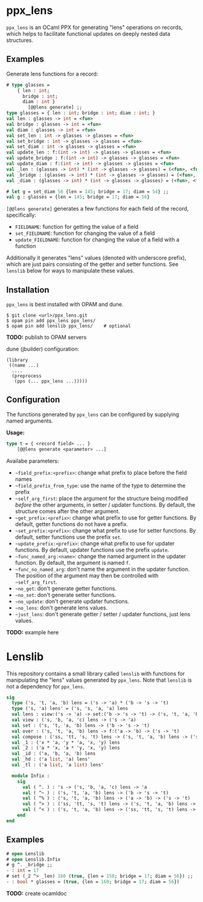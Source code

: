 # ppx_lens

`ppx_lens` is an OCaml PPX for generating "lens" operations on records, which
helps to facilitate functional updates on deeply nested data structures.

## Examples

Generate lens functions for a record:

```ocaml
# type glasses =
    { len : int;
      bridge : int;
      diam : int }
        [@@lens generate] ;;
type glasses = { len : int; bridge : int; diam : int; }
val len : glasses -> int = <fun>
val bridge : glasses -> int = <fun>
val diam : glasses -> int = <fun>
val set_len : int -> glasses -> glasses = <fun>
val set_bridge : int -> glasses -> glasses = <fun>
val set_diam : int -> glasses -> glasses = <fun>
val update_len : f:(int -> int) -> glasses -> glasses = <fun>
val update_bridge : f:(int -> int) -> glasses -> glasses = <fun>
val update_diam : f:(int -> int) -> glasses -> glasses = <fun>
val _len : (glasses -> int) * (int -> glasses -> glasses) = (<fun>, <fun>)
val _bridge : (glasses -> int) * (int -> glasses -> glasses) = (<fun>, <fun>)
val _diam : (glasses -> int) * (int -> glasses -> glasses) = (<fun>, <fun>)

# let g = set_diam 56 {len = 145; bridge = 17; diam = 54} ;;
val g : glasses = {len = 145; bridge = 17; diam = 56}
```

`[@@lens generate]` generates a few functions for each field of the record, specifically:

  - `FIELDNAME`: function for getting the value of a field
  - `set_FIELDNAME`: function for changing the value of a field
  - `update_FIELDNAME`: function for changing the value of a field with a function

Additionally it generates "lens" values (denoted with underscore prefix), which are just
pairs consisting of the getter and setter functions. See `lenslib` below for ways to
manipulate these values.

## Installation

`ppx_lens` is best installed with OPAM and dune.

```shell
$ git clone <url>/ppx_lens.git
$ opam pin add ppx_lens ppx_lens/
$ opam pin add lenslib ppx_lens/    # optional
```

**TODO:** publish to OPAM servers

dune (jbuilder) configuration:

```
(library
 ((name ...)
  ....
  (preprocess
   (pps (... ppx_lens ...)))))
```

## Configuration

The functions generated by `ppx_lens` can be configured by supplying named arguments.

**Usage:**

```ocaml
type t = { <record field> ... }
    [@@lens generate <parameter> ...]
```

Availabe parameters:

  - `~field_prefix:<prefix>`: change what prefix to place before the field names
  - `~field_prefix_from_type`: use the name of the type to determine the prefix
  - `~self_arg_first`: place the argument for the structure being modified
    _before_ the other arguments, in setter / updater functions. By default, the
    structure comes after the other argument.
  - `~get_prefix:<prefix>`: change what prefix to use for getter functions. By
    default, getter functions do not have a prefix.
  - `~set_prefix:<prefix>`: change what prefix to use for setter functions. By
    default, setter functions use the prefix `set`.
  - `~update_prefix:<prefix>`: change what prefix to use for updater functions. By
    default, updater functions use the prefix `update`.
  - `~func_named_arg:<name>`: change the named argument in the updater function. By
    default, the argument is named `f`.
  - `~func_no_named_arg`: don't name the argument in the updater function. The position
    of the argument may then be controlled with `~self_arg_first`.
  - `~no_get`: don't generate getter functions.
  - `~no_set`: don't generate setter functions.
  - `~no_update`: don't generate updater functions.
  - `~no_lens`: don't generate lens values.
  - `~just_lens`: don't generate getter / setter / updater functions, just lens values.

**TODO:** example here

# Lenslib

This repository contains a small library called `lenslib` with functions for manipulating
the "lens" values generated by `ppx_lens`. Note that `lenslib` is not a dependency for
`ppx_lens`.

```ocaml
sig
  type ('s, 't, 'a, 'b) lens = ('s -> 'a) * ('b -> 's -> 't)
  type ('s, 'a) lens' = ('s, 's, 'a, 'a) lens
  val lens : view:('s -> 'a) -> set:('b -> 's -> 't) -> ('s, 't, 'a, 'b) lens
  val view : ('s, 'b, 'a, 'c) lens -> ('s -> 'a)
  val set : ('s, 't, 'a, 'b) lens -> ('b -> 's -> 't)
  val over : ('s, 't, 'a, 'b) lens -> f:('a -> 'b) -> ('s -> 't)
  val compose : ('ss, 'tt, 's, 't) lens -> ('s, 't, 'a, 'b) lens -> ('ss, 'tt, 'a, 'b) lens
  val _1 : ('x * 'a, 'y * 'a, 'x, 'y) lens
  val _2 : ('a * 'x, 'a * 'y, 'x, 'y) lens
  val _id : ('a, 'b, 'a, 'b) lens
  val _hd : ('a list, 'a) lens'
  val _tl : ('a list, 'a list) lens'

  module Infix :
    sig
      val ( ^. ) : 's -> ('s, 'b, 'a, 'c) lens -> 'a
      val ( ^~ ) : ('s, 't, 'a, 'b) lens -> ('b -> 's -> 't)
      val ( ^% ) : ('s, 't, 'a, 'b) lens -> ('a -> 'b) -> ('s -> 't)
      val ( ^> ) : ('ss, 'tt, 's, 't) lens -> ('s, 't, 'a, 'b) lens -> ('ss, 'tt, 'a, 'b) lens
      val ( ^< ) : ('s, 't, 'a, 'b) lens -> ('ss, 'tt, 's, 't) lens -> ('ss, 'tt, 'a, 'b) lens
    end
end
```

## Examples

```ocaml
# open Lenslib
# open Lenslib.Infix
# g ^. _bridge ;;
- : int = 17
# set (_2 ^> _len) 160 (true, {len = 150; bridge = 17; diam = 56}) ;;
- : bool * glasses = (true, {len = 160; bridge = 17; diam = 56})
```

**TODO:** create ocamldoc
